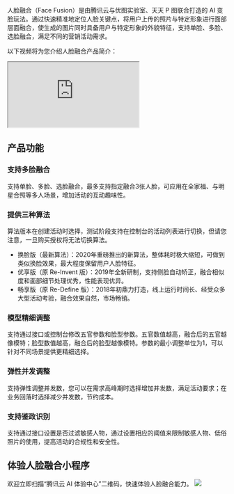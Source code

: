 人脸融合（Face Fusion）是由腾讯云与优图实验室、天天 P 图联合打造的 AI 变脸玩法。通过快速精准地定位人脸关键点，将用户上传的照片与特定形象进行面部层面融合，使生成的图片同时具备用户与特定形象的外貌特征，支持单脸、多脸、选脸融合，满足不同的营销活动需求。

以下视频将为您介绍人脸融合产品简介：
<div class="doc-video-mod"><iframe src="https://cloud.tencent.com/edu/learning/quick-play/2368-35990?source=gw.doc.media&withPoster=1&notip=1"></iframe></div>

## 产品功能
### 支持多脸融合
支持单脸、多脸、选脸融合，最多支持指定融合3张人脸，可应用在全家福、与明星合照等多人场景，增加活动的互动趣味性。


### 提供三种算法 
算法版本在创建活动时选择，测试阶段支持在控制台的活动列表进行切换，但请您注意，一旦购买授权将无法切换算法。
- 换脸版（最新算法）：2020年重磅推出的新算法，整体耗时极大缩短，可做到类似换脸效果，最大程度保留用户人脸特征。
- 优享版（原 Re-Invent 版）：2019年全新研制，支持侧脸自动矫正，融合相似度和面部细节处理优秀，性能表现优异。
- 畅享版（原 Re-Define 版）：2018年初鼎力打造，线上运行时间长、经受众多大型活动考验，融合效果自然，市场畅销。  

### 模型精细调整
支持通过接口或控制台修改五官参数和脸型参数。五官数值越高，融合后的五官越像模特；脸型数值越高，融合后的脸型越像模特。参数的最小调整单位为1，可以针对不同场景提供更精细选择。

### 弹性并发调整
支持弹性调整并发数，您可以在需求高峰期时选择增加并发数，满足活动要求；在业务回落时选择减少并发数，节约成本。

### 支持鉴政识别
支持通过接口设置是否过滤敏感人物，通过设置相应的阈值来限制敏感人物、低俗照片的使用，提高活动的合规性和安全性。

## 体验人脸融合小程序
欢迎立即扫描“腾讯云 AI 体验中心”二维码，快速体验人脸融合能力。
![](https://main.qcloudimg.com/raw/4d49b302f7041a7fe9e3a8e19cf364a7.png)
